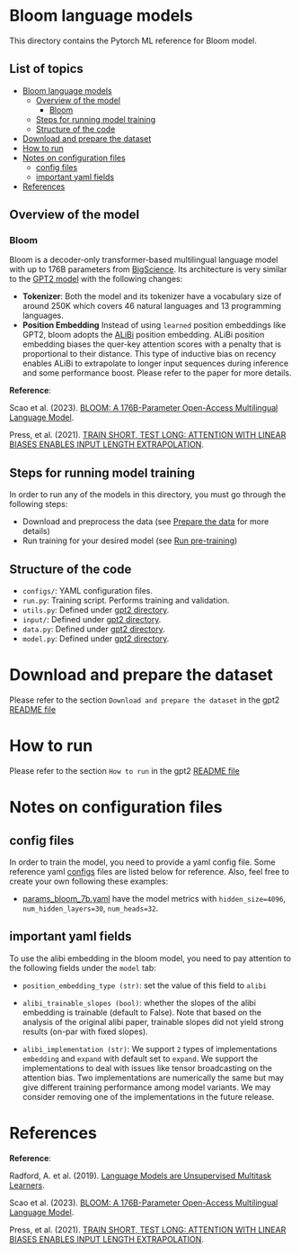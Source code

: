 # Bloom language models

This directory contains the Pytorch ML reference for Bloom model.

## List of topics

- [Bloom language models](#bloom-language-models)
  - [Overview of the model](#overview-of-the-model)
    - [Bloom](#bloom)
  - [Steps for running model training](#steps-for-running-model-training)
  - [Structure of the code](#structure-of-the-code)
- [Download and prepare the dataset](#download-and-prepare-the-dataset)
- [How to run](#how-to-run)
- [Notes on configuration files](#notes-on-configuration-files)
  - [config files](#config-files)
  - [important yaml fields](#important-yaml-fields)
- [References](#references)

## Overview of the model

### Bloom

Bloom is a decoder-only transformer-based multilingual language model with up to 176B parameters from [BigScience](https://bigscience.huggingface.co/).
Its architecture is very similar to the [GPT2 model](https://d4mucfpksywv.cloudfront.net/better-language-models/language_models_are_unsupervised_multitask_learners.pdf) with the following changes:

-   **Tokenizer**: Both the model and its tokenizer have a vocabulary size of around 250K which covers 46 natural languages and 13 programming languages.
-   **Position Embedding** Instead of using `learned` position embeddings like GPT2, bloom adopts the [ALiBi](https://arxiv.org/pdf/2108.12409.pdf) position embedding.
ALiBi position embedding biases the quer-key attention scores with a penalty that is proportional to their distance. 
This type of inductive bias on recency enables ALiBi to extrapolate to longer input sequences during inference and some performance boost. 
Please refer to the paper for more details.

**Reference**: 

Scao et al. (2023). [BLOOM: A 176B-Parameter Open-Access Multilingual Language Model](https://arxiv.org/abs/2211.05100).

Press, et al. (2021). [TRAIN SHORT, TEST LONG: ATTENTION WITH LINEAR BIASES ENABLES INPUT LENGTH EXTRAPOLATION](https://arxiv.org/pdf/2108.12409.pdf).

## Steps for running model training
In order to run any of the models in this directory, you must go through the following steps:
- Download and preprocess the data (see [Prepare the data](#prepare-the-data) for more details)
- Run training for your desired model (see [Run pre-training](#run-pre-training))

## Structure of the code

-   `configs/`: YAML configuration files.
-   `run.py`: Training script. Performs training and validation.
-   `utils.py`: Defined under [gpt2 directory](../gpt2/utils.py).
-   `input/`: Defined under [gpt2 directory](../gpt2/input/).
-   `data.py`: Defined under [gpt2 directory](../gpt2/data.py).
-   `model.py`: Defined under [gpt2 directory](../gpt2/model.py).

# Download and prepare the dataset

Please refer to the section `Download and prepare the dataset` in the gpt2 [README file](../gpt2/README.md) 

# How to run

Please refer to the section `How to run` in the gpt2 [README file](../gpt2/README.md) 

# Notes on configuration files

## config files

In order to train the model, you need to provide a yaml config file. Some reference yaml [configs](configs/) files are listed below for reference. 
Also, feel free to create your own following these examples:

- [params_bloom_7b.yaml](./configs/params_bloom_7b.yaml) have the model metrics with `hidden_size=4096`, `num_hidden_layers=30`, `num_heads=32`.

## important yaml fields

To use the alibi embedding in the bloom model, you need to pay attention to the following fields under the `model` tab:

-   `position_embedding_type (str)`: set the value of this field to `alibi`

-   `alibi_trainable_slopes (bool)`: whether the slopes of the alibi embedding is trainable (default to False). 
Note that based on the analysis of the original alibi paper, trainable slopes did not yield strong results (on-par with fixed slopes).

-   `alibi_implementation (str)`: We support `2` types of implementations `embedding` and `expand` with default set to `expand`. 
We support the implementations to deal with issues like tensor broadcasting on the attention bias. 
Two implementations are numerically the same but may give different training performance among model variants. 
We may consider removing one of the implementations in the future release.

# References

**Reference**: 

Radford, A. et al. (2019). [Language Models are Unsupervised Multitask Learners](https://d4mucfpksywv.cloudfront.net/better-language-models/language-models.pdf).

Scao et al. (2023). [BLOOM: A 176B-Parameter Open-Access Multilingual Language Model](https://arxiv.org/abs/2211.05100).

Press, et al. (2021). [TRAIN SHORT, TEST LONG: ATTENTION WITH LINEAR BIASES ENABLES INPUT LENGTH EXTRAPOLATION](https://arxiv.org/pdf/2108.12409.pdf).
